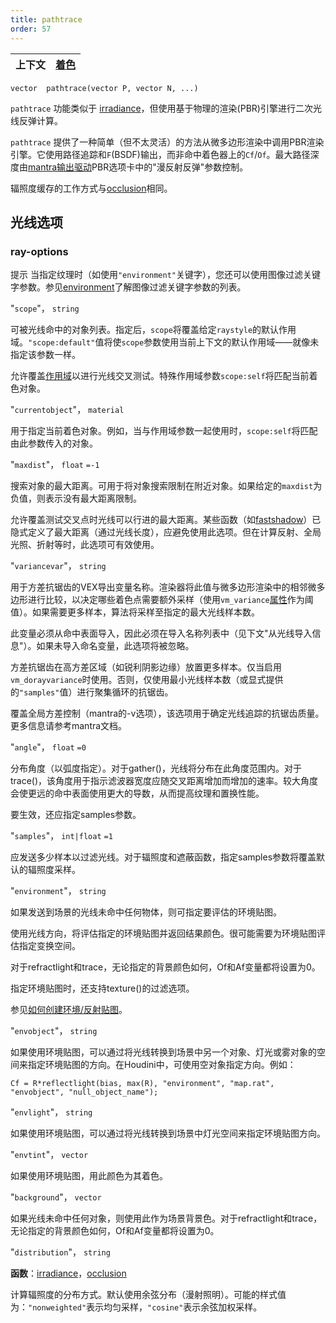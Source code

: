 ```yaml
---
title: pathtrace
order: 57
---
```


| 上下文 | [着色](../contexts/shading.html) |
| --- | --- |

`vector  pathtrace(vector P, vector N, ...)`

`pathtrace` 功能类似于 [irradiance](irradiance.html "计算点P在法线N方向上的全局光照")，但使用基于物理的渲染(PBR)引擎进行二次光线反弹计算。

`pathtrace` 提供了一种简单（但不太灵活）的方法从微多边形渲染中调用PBR渲染引擎。它使用路径追踪和`F`(BSDF)输出，而非命中着色器上的`Cf`/`Of`。最大路径深度由[mantra输出驱动](../../nodes/out/ifd.html "使用Houdini标准mantra渲染器渲染场景并生成IFD文件")PBR选项卡中的"漫反射反弹"参数控制。

辐照度缓存的工作方式与[occlusion](occlusion.html "计算环境光遮蔽")相同。

## 光线选项

### ray-options

提示
当指定纹理时（如使用`"environment"`关键字），您还可以使用图像过滤关键字参数。参见[environment](environment.html "返回环境纹理的颜色")了解图像过滤关键字参数的列表。

"`scope`"，
`string`

可被光线命中的对象列表。指定后，`scope`将覆盖给定`raystyle`的默认作用域。`"scope:default"`值将使`scope`参数使用当前上下文的默认作用域——就像未指定该参数一样。

允许覆盖[作用域](../contexts/shading_contexts.html#scope)以进行光线交叉测试。特殊作用域参数`scope:self`将匹配当前着色对象。

"`currentobject`"，
`material`

用于指定当前着色对象。例如，当与作用域参数一起使用时，`scope:self`将匹配由此参数传入的对象。

"`maxdist`"，
`float`
`=-1`

搜索对象的最大距离。可用于将对象搜索限制在附近对象。如果给定的`maxdist`为负值，则表示没有最大距离限制。

允许覆盖测试交叉点时光线可以行进的最大距离。某些函数（如[fastshadow](fastshadow.html "从位置P沿方向D发送光线")）已隐式定义了最大距离（通过光线长度），应避免使用此选项。但在计算反射、全局光照、折射等时，此选项可有效使用。

"`variancevar`"，
`string`

用于方差抗锯齿的VEX导出变量名称。渲染器将此值与微多边形渲染中的相邻微多边形进行比较，以决定哪些着色点需要额外采样（使用`vm_variance`[属性](../../props/index.html "属性允许您设置灵活强大的渲染、着色、照明和相机参数层次结构")作为阈值）。如果需要更多样本，算法将采样至指定的最大光线样本数。

此变量必须从命中表面导入，因此必须在导入名称列表中（见下文"从光线导入信息"）。如果未导入命名变量，此选项将被忽略。

方差抗锯齿在高方差区域（如锐利阴影边缘）放置更多样本。仅当启用`vm_dorayvariance`时使用。否则，仅使用最小光线样本数（或显式提供的`"samples"`值）进行聚集循环的抗锯齿。

覆盖全局方差控制（mantra的-v选项），该选项用于确定光线追踪的抗锯齿质量。更多信息请参考mantra文档。

"`angle`"，
`float`
`=0`

分布角度（以弧度指定）。对于gather()，光线将分布在此角度范围内。对于trace()，该角度用于指示滤波器宽度应随交叉距离增加而增加的速率。较大角度会使更远的命中表面使用更大的导数，从而提高纹理和置换性能。

要生效，还应指定samples参数。

"`samples`"，
`int|float`
`=1`

应发送多少样本以过滤光线。对于辐照度和遮蔽函数，指定samples参数将覆盖默认的辐照度采样。

"`environment`"，
`string`

如果发送到场景的光线未命中任何物体，则可指定要评估的环境贴图。

使用光线方向，将评估指定的环境贴图并返回结果颜色。很可能需要为环境贴图评估指定变换空间。

对于refractlight和trace，无论指定的背景颜色如何，Of和Af变量都将设置为0。

指定环境贴图时，还支持texture()的过滤选项。

参见[如何创建环境/反射贴图](../../render/envmaps.html)。

"`envobject`"，
`string`

如果使用环境贴图，可以通过将光线转换到场景中另一个对象、灯光或雾对象的空间来指定环境贴图的方向。在Houdini中，可使用空对象指定方向。例如：

```vex
Cf = R*reflectlight(bias, max(R), "environment", "map.rat", "envobject", "null_object_name");
```

"`envlight`"，
`string`

如果使用环境贴图，可以通过将光线转换到场景中灯光空间来指定环境贴图方向。

"`envtint`"，
`vector`

如果使用环境贴图，用此颜色为其着色。

"`background`"，
`vector`

如果光线未命中任何对象，则使用此作为场景背景色。对于refractlight和trace，无论指定的背景颜色如何，Of和Af变量都将设置为0。

"`distribution`"，
`string`

**函数**：[irradiance](irradiance.html "计算点P在法线N方向上的全局光照")，[occlusion](occlusion.html "计算环境光遮蔽")

计算辐照度的分布方式。默认使用余弦分布（漫射照明）。可能的样式值为：`"nonweighted"`表示均匀采样，`"cosine"`表示余弦加权采样。
